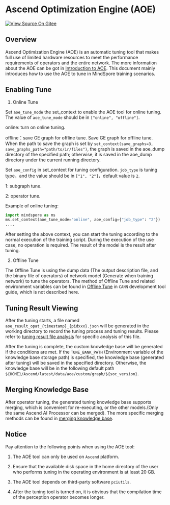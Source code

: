 # Ascend Optimization Engine (AOE)

[![View Source On Gitee](https://mindspore-website.obs.cn-north-4.myhuaweicloud.com/website-images/master/resource/_static/logo_source_en.svg)](https://gitee.com/mindspore/docs/blob/master/tutorials/experts/source_en/debug/aoe.md)&nbsp;&nbsp;

## Overview

Ascend Optimization Engine (AOE) is an automatic tuning tool that makes full use of limited hardware resources to meet the performance requirements of operators and the entire network. The more information about the AOE can be got in [Introduction to AOE](https://www.hiascend.com/document/detail/en/CANNCommunityEdition/600alphaX/developmenttools/devtool/aoe_16_001.html). This document mainly introduces how to use the AOE to tune in MindSpore training scenarios.

## Enabling Tune

1. Online Tune

  Set `aoe_tune_mode` the set_context to enable the AOE tool for online tuning. The value of `aoe_tune_mode` should be in `["online", "offline"]`.

  online: turn on online tuning.

  offline：save GE graph for offline tune. Save GE graph for offline tune. When the path to save the graph is set by `set_context(save_graphs=3, save_graphs_path="path/to/ir/files")`, the graph is saved in the aoe_dump directory of the specified path; otherwise, it is saved in the aoe_dump directory under the current running directory.

  Set `aoe_config` in set_context for tuning configuration. `job_type` is tuning type，and the value should be in `["1", "2"]`，default value is `2`.

  1: subgraph tune.

  2: operator tune.

  Example of online tuning:

  ```python
  import mindspore as ms
  ms.set_context(aoe_tune_mode="online", aoe_config={"job_type": "2"})
  ....
  ```

  After setting the above context, you can start the tuning according to the normal execution of the training script. During the execution of the use case, no operation is required. The result of the model is the result after tuning.

2. Offline Tune

  The Offline Tune is using the dump data (The output description file, and the binary file of operators) of network model (Generate when training network) to tune the operators. The method of Offline Tune and related environment variables can be found in [Offline Tune](https://www.hiascend.com/document/detail/en/CANNCommunityEdition/600alphaX/developmenttools/devtool/aoe_16_023.html) in `CANN` development tool guide, which is not described here.

## Tuning Result Viewing

After the tuning starts, a file named `aoe_result_opat_{timestamp}_{pidxxx}.json` will be generated in the working directory to record the tuning process and tuning results. Please refer to [tuning result file analysis](https://www.hiascend.com/document/detail/en/CANNCommunityEdition/600alphaX/developmenttools/devtool/aoe_16_028.html) for specific analysis of this file.

After the tuning is complete, the custom knowledge base will be generated if the conditions are met. If the `TUNE_BANK_PATH` (Environment variable of the knowledge base storage path) is specified, the knowledge base (generated after tuning) will be saved in the specified directory. Otherwise, the knowledge base will be in the following default path `${HOME}/Ascend/latest/data/aoe/custom/graph/${soc_version}`.

## Merging Knowledge Base

After operator tuning, the generated tuning knowledge base supports merging, which is convenient for re-executing, or the other models.(Only the same Ascend AI Processor can be merged). The more specific merging methods can be found in [merging knowledge base](https://www.hiascend.com/document/detail/en/CANNCommunityEdition/600alphaX/developmenttools/devtool/aoepar_16_055.html).

## Notice

Pay attention to the following points when using the AOE tool:

1. The AOE tool can only be used on `Ascend` platform.

2. Ensure that the available disk space in the home directory of the user who performs tuning in the operating environment is at least 20 GB.

3. The AOE tool depends on third-party software `pciutils`.

4. After the tuning tool is turned on, it is obvious that the compilation time of the perception operator becomes longer.